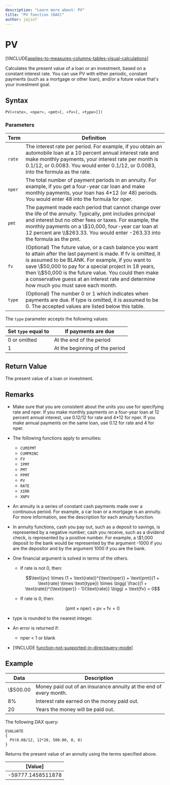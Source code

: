```yaml
---
description: "Learn more about: PV"
title: "PV function (DAX)"
author: jajin7
---
```


# PV

[!INCLUDE[applies-to-measures-columns-tables-visual-calculations](includes/applies-to-measures-columns-tables-visual-calculations.md)]

Calculates the present value of a loan or an investment, based on a constant interest rate. You can use PV with either periodic, constant payments (such as a mortgage or other loan), and/or a future value that's your investment goal.

## Syntax

```dax
PV(<rate>, <nper>, <pmt>[, <fv>[, <type>]])
```

### Parameters

|Term|Definition|  
|--------|--------------|  
|`rate`|The interest rate per period. For example, if you obtain an automobile loan at a 10 percent annual interest rate and make monthly payments, your interest rate per month is 0.1/12, or 0.0083. You would enter 0.1/12, or 0.0083, into the formula as the rate.|
|`nper`|The total number of payment periods in an annuity. For example, if you get a four-year car loan and make monthly payments, your loan has 4*12 (or 48) periods. You would enter 48 into the formula for nper.|
|`pmt`|The payment made each period that cannot change over the life of the annuity. Typically, pmt includes principal and interest but no other fees or taxes. For example, the monthly payments on a \\$10,000, four-year car loan at 12 percent are \\$263.33. You would enter -263.33 into the formula as the pmt.|
|`fv`|(Optional) The future value, or a cash balance you want to attain after the last payment is made. If fv is omitted, it is assumed to be BLANK. For example, if you want to save \\$50,000 to pay for a special project in 18 years, then \\$50,000 is the future value. You could then make a conservative guess at an interest rate and determine how much you must save each month.|
|`type`|(Optional) The number 0 or 1 which indicates when payments are due. If type is omitted, it is assumed to be 0. The accepted values are listed below this table.|

The `type` parameter accepts the following values:

| **Set `type` equal to** | **If payments are due**        |
| --------------------- | ------------------------------ |
| 0 or omitted          | At the end of the period       |
| 1                     | At the beginning of the period |

## Return Value

The present value of a loan or investment.

## Remarks

- Make sure that you are consistent about the units you use for specifying rate and nper. If you make monthly payments on a four-year loan at 12 percent annual interest, use 0.12/12 for rate and 4*12 for nper. If you make annual payments on the same loan, use 0.12 for rate and 4 for nper.

- The following functions apply to annuities:
  - `CUMIPMT`
  - `CUMPRINC`
  - `FV`
  - `IPMT`
  - `PMT`
  - `PPMT`
  - `PV`
  - `RATE`
  - `XIRR`
  - `XNPV`

- An annuity is a series of constant cash payments made over a continuous period. For example, a car loan or a mortgage is an annuity. For more information, see the description for each annuity function.

- In annuity functions, cash you pay out, such as a deposit to savings, is represented by a negative number; cash you receive, such as a dividend check, is represented by a positive number. For example, a \\$1,000 deposit to the bank would be represented by the argument -1000 if you are the depositor and by the argument 1000 if you are the bank.

- One financial argument is solved in terms of the others.
  - If rate is not 0, then:

    $$\text{pv} \times (1 + \text{rate})^{\text{nper}} + \text{pmt}(1 + \text{rate} \times \text{type}) \times \bigg( \frac{(1 + \text{rate})^{\text{nper}} - 1}{\text{rate}} \bigg) + \text{fv} = 0$$

  - If rate is 0, then:

    $$(\text{pmt} \times \text{nper}) + \text{pv} + \text{fv} = 0$$

- type is rounded to the nearest integer.

- An error is returned if:
  - nper < 1 or blank

- [!INCLUDE [function-not-supported-in-directquery-mode](includes/function-not-supported-in-directquery-mode.md)]

## Example

| **Data** | **Description**                                                   |
| -------- | ----------------------------------------------------------------- |
| \\$500.00  | Money paid out of an insurance annuity at the end of every month. |
| 8%       | Interest rate earned on the money paid out.                       |
| 20       | Years the money will be paid out.                                 |

The following DAX query:

```dax
EVALUATE
{
  PV(0.08/12, 12*20, 500.00, 0, 0)
}
```

Returns the present value of an annuity using the terms specified above.

| **[Value]**      |
| ------------------ |
| -59777.1458511878 |
